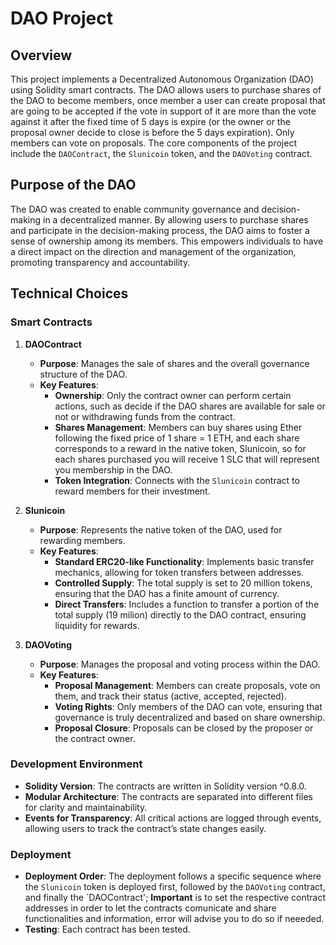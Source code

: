 # DAO Project

## Overview

This project implements a Decentralized Autonomous Organization (DAO) using Solidity smart contracts. 
The DAO allows users to purchase shares of the DAO to become members, once member a user can create proposal that are going to be accepted if the vote in support of it are more than the vote against it after the fixed time of 5 days is expire (or the owner or the proposal owner decide to close is before the 5 days expiration). 
Only members can vote on proposals. 
The core components of the project include the `DAOContract`, the `Slunicoin` token, and the `DAOVoting` contract.


## Purpose of the DAO

The DAO was created to enable community governance and decision-making in a decentralized manner. 
By allowing users to purchase shares and participate in the decision-making process, the DAO aims to foster a sense of ownership among its members. This empowers individuals to have a direct impact on the direction and management of the organization, promoting transparency and accountability.

## Technical Choices

### Smart Contracts

1. **DAOContract**
   - **Purpose**: Manages the sale of shares and the overall governance structure of the DAO.
   - **Key Features**:
     - **Ownership**: Only the contract owner can perform certain actions, such as decide if the DAO shares are available for sale or not or withdrawing funds from the contract.
     - **Shares Management**: Members can buy shares using Ether following the fixed price of 1 share = 1 ETH, and each share corresponds to a reward in the native token, Slunicoin, so for each shares purchased you will receive 1 SLC that will represent you membership in the DAO.
     - **Token Integration**: Connects with the `Slunicoin` contract to reward members for their investment.

2. **Slunicoin**
   - **Purpose**: Represents the native token of the DAO, used for rewarding members.
   - **Key Features**:
     - **Standard ERC20-like Functionality**: Implements basic transfer mechanics, allowing for token transfers between addresses.
     - **Controlled Supply**: The total supply is set to 20 million tokens, ensuring that the DAO has a finite amount of currency.
     - **Direct Transfers**: Includes a function to transfer a portion of the total supply (19 milion) directly to the DAO contract, ensuring liquidity for rewards.

3. **DAOVoting**
   - **Purpose**: Manages the proposal and voting process within the DAO.
   - **Key Features**:
     - **Proposal Management**: Members can create proposals, vote on them, and track their status (active, accepted, rejected).
     - **Voting Rights**: Only members of the DAO can vote, ensuring that governance is truly decentralized and based on share ownership.
     - **Proposal Closure**: Proposals can be closed by the proposer or the contract owner.

### Development Environment

- **Solidity Version**: The contracts are written in Solidity version ^0.8.0.
- **Modular Architecture**: The contracts are separated into different files for clarity and maintainability.
- **Events for Transparency**: All critical actions are logged through events, allowing users to track the contract’s state changes easily.

### Deployment

- **Deployment Order**: The deployment follows a specific sequence where the `Slunicoin` token is deployed first, followed by the `DAOVoting` contract, and finally the `DAOContract';
  **Important** is to set the respective contract addresses in order to let the contracts comunicate and share functionalities and information, error will advise you to do so if neeeded.
- **Testing**: Each contract has been tested.


